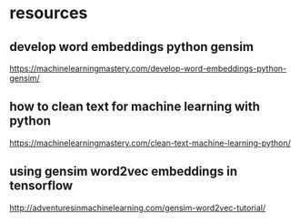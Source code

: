 # resources

## develop word embeddings python gensim
https://machinelearningmastery.com/develop-word-embeddings-python-gensim/

## how to clean text for machine learning with python
https://machinelearningmastery.com/clean-text-machine-learning-python/

## using gensim word2vec embeddings in tensorflow
http://adventuresinmachinelearning.com/gensim-word2vec-tutorial/
